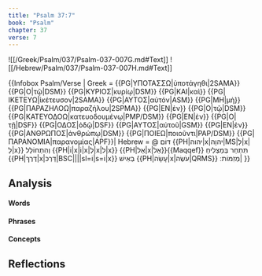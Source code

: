 ```yaml
---
title: "Psalm 37:7"
book: "Psalm"
chapter: 37
verse: 7
---
```

![[/Greek/Psalm/037/Psalm-037-007G.md#Text]]
![[/Hebrew/Psalm/037/Psalm-037-007H.md#Text]]

{{Infobox Psalm/Verse |
  Greek = {{PG|ΥΠΟΤΑΣΣΩ|ὑποτάγηθι|2SAMA}} {{PG|Ο|τῷ|DSM}} {{PG|ΚΥΡΙΟΣ|κυρίῳ|DSM}} {{PG|ΚΑΙ|καὶ}} {{PG|ΙΚΕΤΕΥΩ|ἱκέτευσον|2SAMA}} {{PG|ΑΥΤΟΣ|αὐτόν|ASM}} {{PG|ΜΗ|μὴ}} {{PG|ΠΑΡΑΖΗΛΟΩ|παραζήλου|2SPMA}} {{PG|ΕΝ|ἐν}} {{PG|Ο|τῷ|DSM}} {{PG|ΚΑΤΕΥΟΔΟΩ|κατευοδουμένῳ|PMP/DSM}} {{PG|ΕΝ|ἐν}} {{PG|Ο|τῇ|DSF}} {{PG|ΟΔΟΣ|ὁδῷ|DSF}} {{PG|ΑΥΤΟΣ|αὐτοῦ|GSM}} {{PG|ΕΝ|ἐν}} {{PG|ΑΝΘΡΩΠΟΣ|ἀνθρώπῳ|DSM}} {{PG|ΠΟΙΕΩ|ποιοῦντι|PAP/DSM}} {{PG|ΠΑΡΑΝΟΜΙΑ|παρανομίας|APF}}|
  Hebrew = @
דּוֹם
{{PH|יהוה|x|יהוָה|MS|לְ|x|לַ|x}}
וְהִתְחוֹלֵל
{{PH|וֹ|x|וֹ|x|לְ|x|ל|x}} {{PH|אַל|x|אַל}}{{Maqqef}}
תִּתְחַר
בְּמַצְלִיחַ
{{PH|דֶּרֶךְ|x|דַּרְכּ|BSC||||sl=וֹ|s=וֹ|x}}
בְּאִישׁ
{{PH|עָשָׂה|x|עֹשֶׂה|QRMS}}
מְזִמּוֹת
׃|
}}

## Analysis

#### Words

#### Phrases

#### Concepts

## Reflections
